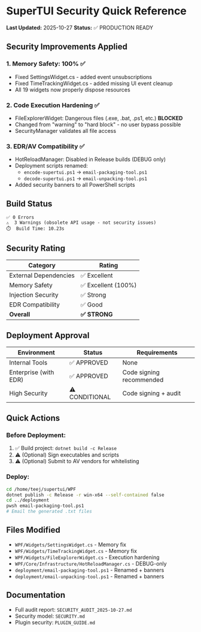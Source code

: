 # SuperTUI Security Quick Reference

**Last Updated:** 2025-10-27
**Status:** ✅ PRODUCTION READY

## Security Improvements Applied

### 1. Memory Safety: 100% ✅
- Fixed SettingsWidget.cs - added event unsubscriptions
- Fixed TimeTrackingWidget.cs - added missing UI event cleanup
- All 19 widgets now properly dispose resources

### 2. Code Execution Hardening ✅
- FileExplorerWidget: Dangerous files (.exe, .bat, .ps1, etc.) **BLOCKED**
- Changed from "warning" to "hard block" - no user bypass possible
- SecurityManager validates all file access

### 3. EDR/AV Compatibility ✅
- HotReloadManager: Disabled in Release builds (DEBUG only)
- Deployment scripts renamed:
  - `encode-supertui.ps1` → `email-packaging-tool.ps1`
  - `decode-supertui.ps1` → `email-unpacking-tool.ps1`
- Added security banners to all PowerShell scripts

## Build Status

```
✅ 0 Errors
⚠️  3 Warnings (obsolete API usage - not security issues)
⏱️  Build Time: 10.23s
```

## Security Rating

| Category | Rating |
|----------|--------|
| External Dependencies | ✅ Excellent |
| Memory Safety | ✅ Excellent (100%) |
| Injection Security | ✅ Strong |
| EDR Compatibility | ✅ Good |
| **Overall** | **✅ STRONG** |

## Deployment Approval

| Environment | Status | Requirements |
|-------------|--------|--------------|
| Internal Tools | ✅ APPROVED | None |
| Enterprise (with EDR) | ✅ APPROVED | Code signing recommended |
| High Security | ⚠️ CONDITIONAL | Code signing + audit |

## Quick Actions

### Before Deployment:
1. ✅ Build project: `dotnet build -c Release`
2. ⚠️ (Optional) Sign executables and scripts
3. ⚠️ (Optional) Submit to AV vendors for whitelisting

### Deploy:
```bash
cd /home/teej/supertui/WPF
dotnet publish -c Release -r win-x64 --self-contained false
cd ../deployment
pwsh email-packaging-tool.ps1
# Email the generated .txt files
```

## Files Modified
- `WPF/Widgets/SettingsWidget.cs` - Memory fix
- `WPF/Widgets/TimeTrackingWidget.cs` - Memory fix
- `WPF/Widgets/FileExplorerWidget.cs` - Execution hardening
- `WPF/Core/Infrastructure/HotReloadManager.cs` - DEBUG-only
- `deployment/email-packaging-tool.ps1` - Renamed + banners
- `deployment/email-unpacking-tool.ps1` - Renamed + banners

## Documentation
- Full audit report: `SECURITY_AUDIT_2025-10-27.md`
- Security model: `SECURITY.md`
- Plugin security: `PLUGIN_GUIDE.md`
